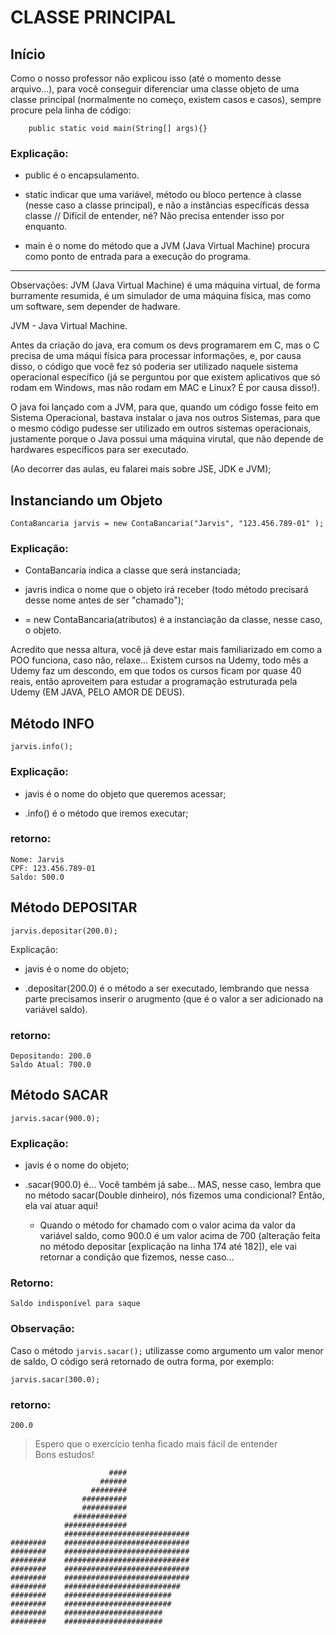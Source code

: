 # CLASSE PRINCIPAL

## Início
Como o nosso professor não explicou isso (até o momento desse arquivo...),
para você conseguir diferenciar uma classe objeto de uma classe principal (normalmente no começo, existem casos e casos),
sempre procure pela linha de código:

        public static void main(String[] args){}

### Explicação:
- public é o encapsulamento.

- static indicar que uma variável, método ou bloco pertence à classe (nesse caso a classe principal), e não a instâncias específicas dessa classe // Difícil de entender, né? Não precisa entender isso por enquanto.

- main é o nome do método que a JVM (Java Virtual Machine) procura como ponto de entrada para a execução do programa.
<hr>
Observações: JVM (Java Virtual Machine) é uma máquina virtual, de forma burramente resumida, é um simulador de uma máquina física,
        mas como um software, sem depender de hadware.

JVM - Java Virtual Machine.

Antes da criação do java, era comum os devs programarem em C, mas o C precisa de uma máqui física para processar informações, e, por causa disso, o código que você fez só poderia ser utilizado naquele sistema operacional específico (já se perguntou por que existem aplicativos que só rodam em Windows, mas não rodam em MAC e Linux? É por causa disso!).

O java foi lançado com a JVM, para que, quando um código fosse feito em Sistema Operacional, bastava instalar o java nos outros Sistemas, para que o mesmo código pudesse ser utilizado em outros sistemas operacionais, justamente porque o Java possui uma máquina virutal, que não depende de hardwares específicos para ser executado.

(Ao decorrer das aulas, eu falarei mais sobre JSE, JDK e JVM);

## Instanciando um Objeto
    ContaBancaria jarvis = new ContaBancaria("Jarvis", "123.456.789-01" );

### Explicação:

- ContaBancaria indica a classe que será instanciada;

- javris indica o nome que o objeto irá receber (todo método precisará desse nome antes de ser "chamado");

- = new ContaBancaria(atributos) é a instanciação da classe, nesse caso, o objeto.

Acredito que nessa altura, você já deve estar mais familiarizado em como a POO funciona, caso não, relaxe... Existem cursos na Udemy, todo mês a Udemy faz um descondo, em que todos os cursos ficam por quase 40 reais, então aproveitem para estudar a programação estruturada pela Udemy (EM JAVA, PELO AMOR DE DEUS).

## Método INFO
    jarvis.info();

### Explicação:

- javis é o nome do objeto que queremos acessar;

- .info() é o método que iremos executar;

### retorno:

    Nome: Jarvis
    CPF: 123.456.789-01
    Saldo: 500.0

## Método DEPOSITAR
    jarvis.depositar(200.0);

Explicação:

- javis é o nome do objeto;

- .depositar(200.0) é o método a ser executado, lembrando que nessa parte precisamos inserir o arugmento (que é o valor a ser adicionado na variável saldo).
### retorno:

    Depositando: 200.0
    Saldo Atual: 700.0

## Método SACAR
    jarvis.sacar(900.0);

### Explicação:

- javis é o nome do objeto;

- .sacar(900.0) é... Você também já sabe... MAS, nesse caso, lembra que no método sacar(Double dinheiro), nós fizemos uma condicional? Então, ela vai atuar aqui!

    - Quando o método for chamado com o valor acima da valor da variável saldo, como 900.0 é um valor acima de 700 (alteração feita no método depositar [explicação na linha 174 até 182]), ele vai retornar a condição que fizemos, nesse caso...

### Retorno:

    Saldo indisponível para saque

### Observação:
Caso o método ```jarvis.sacar();``` utilizasse como argumento um valor menor de saldo, O código será retornado de outra forma, por exemplo:

    jarvis.sacar(300.0);

### retorno:

    200.0

> Espero que o exercício tenha ficado mais fácil de entender
> <br>Bons estudos!

                          ####
                        ######
                      ########
                    ##########
                    ##########
                  ############
                ##############
                ############################
    ########    ############################
    ########    ############################
    ########    ############################
    ########    ############################
    ########    ############################
    ########    ##########################
    ########    ########################
    ########    ########################
    ########    ######################
    ########    ######################